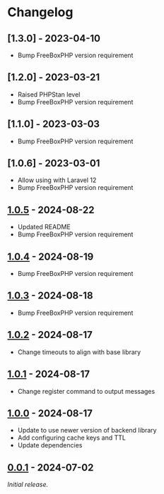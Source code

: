 # Changelog

## [1.3.0] - 2023-04-10

- Bump FreeBoxPHP version requirement

## [1.2.0] - 2023-03-21

- Raised PHPStan level
- Bump FreeBoxPHP version requirement

## [1.1.0] - 2023-03-03

- Bump FreeBoxPHP version requirement

## [1.0.6] - 2023-03-01

- Allow using with Laravel 12
- Bump FreeBoxPHP version requirement

## [1.0.5] - 2024-08-22

- Updated README
- Bump FreeBoxPHP version requirement

## [1.0.4] - 2024-08-19

- Bump FreeBoxPHP version requirement

## [1.0.3] - 2024-08-18

- Bump FreeBoxPHP version requirement

## [1.0.2] - 2024-08-17

- Change timeouts to align with base library

## [1.0.1] - 2024-08-17

- Change register command to output messages

## [1.0.0] - 2024-08-17

- Update to use newer version of backend library
- Add configuring cache keys and TTL
- Update dependencies

## [0.0.1] - 2024-07-02

_Initial release._

[1.0.5]: https://github.com/madpilot78/Laravel-FreeBoxPHP/releases/tag/v1.0.5
[1.0.4]: https://github.com/madpilot78/Laravel-FreeBoxPHP/releases/tag/v1.0.4
[1.0.3]: https://github.com/madpilot78/Laravel-FreeBoxPHP/releases/tag/v1.0.3
[1.0.2]: https://github.com/madpilot78/Laravel-FreeBoxPHP/releases/tag/v1.0.2
[1.0.1]: https://github.com/madpilot78/Laravel-FreeBoxPHP/releases/tag/v1.0.1
[1.0.0]: https://github.com/madpilot78/Laravel-FreeBoxPHP/releases/tag/v1.0.0
[0.0.1]: https://github.com/madpilot78/Laravel-FreeBoxPHP/releases/tag/v0.0.1
